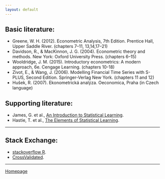 ```yaml
---
layout: default
---
```


## Basic literature:

+ Greene, W. H. (2012). Econometric Analysis, 7th Edition. Prentice Hall, Upper Saddle River. (chapters 7–11, 13,14,17–21)  
+ Davidson, R., & MacKinnon, J. G. (2004). Econometric theory and methods. New York: Oxford University Press. (chapters 6–15)  
+ Wooldridge, J. M. (2015). Introductory econometrics: A modern approach, 6e. Cengage Learning. (chapters 10-18)  
+ Zivot, E., & Wang, J. (2006). Modelling Financial Time Series with S-PLUS, Second Edition. Springer-Verlag New York. (chapters 11 and 12) 
+ Hušek, R. (2007). Ekonometrická analýza. Oeconomica, Praha (in Czech language)

## Supporting literature:

+ James, G. et al., [An Introduction to Statistical Learning](http://faculty.marshall.usc.edu/gareth-james/ISL/).
+ Hastie, T. et al., [The Elements of Statistical Learning](https://web.stanford.edu/~hastie/ElemStatLearn/).

--- 

## Stack Exchange:

+ [stackoverflow R](https://stackoverflow.com/tags/r/info).  
+ [CrossValidated](https://stats.stackexchange.com/).  


--- 

[Homepage](./)
